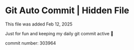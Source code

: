 # Git Auto Commit | Hidden File

This file was added Feb 12, 2025

Just for fun and keeping my daily git commit active 🤪

commit number: 303964
